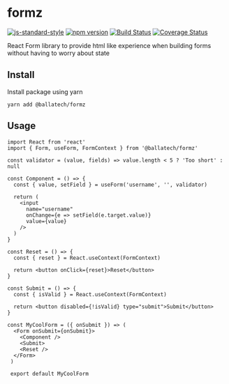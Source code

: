 # formz

[![js-standard-style](https://img.shields.io/badge/code%20style-standard-brightgreen.svg)](http://standardjs.com) [![npm version](http://img.shields.io/npm/v/%40ballatech%2Fformz.svg?style=flat)](https://npmjs.org/package/%40ballatech%2Fformz "View this project on npm") [![Build Status](https://travis-ci.org/successkrisz/formz.svg?branch=master)](https://travis-ci.org/successkrisz/formz) [![Coverage Status](https://coveralls.io/repos/github/successkrisz/formz/badge.svg?branch=master)](https://coveralls.io/github/successkrisz/formz?branch=master)

React Form library to provide html like experience when building forms without having to worry about state

## Install

Install package using yarn

    yarn add @ballatech/formz

## Usage

    import React from 'react'
    import { Form, useForm, FormContext } from '@ballatech/formz'

    const validator = (value, fields) => value.length < 5 ? 'Too short' : null

    const Component = () => {
      const { value, setField } = useForm('username', '', validator)

      return (
        <input
          name="username"
          onChange={e => setField(e.target.value)}
          value={value}
        />
      )
    }

    const Reset = () => {
      const { reset } = React.useContext(FormContext)

      return <button onClick={reset}>Reset</button>
    }

    const Submit = () => {
      const { isValid } = React.useContext(FormContext)

      return <button disabled={!isValid} type="submit">Submit</button>
    }

    const MyCoolForm = ({ onSubmit }) => (
      <Form onSubmit={onSubmit}>
        <Component />
        <Submit>
        <Reset />
      </Form>
     )

     export default MyCoolForm
